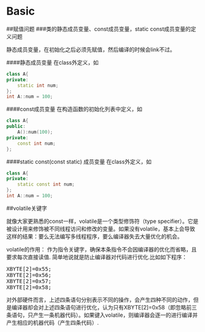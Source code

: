 # Basic

##赋值问题
###类的静态成员变量、const成员变量，static const成员变量的定义问题

静态成员变量，在初始化之后必须先赋值，然后编译的时候会link不过。

####静态成员变量
在class外定义，如
```cpp
class A{
private:
    static int num;
};
int A::num = 100;
```
####const成员变量
在构造函数的初始化列表中定义，如
```cpp
class A{
public:
    A():num(100);
private:
    const int num;
};
```
####static const(const static) 成员变量
在class外定义，如
```cpp
class A{
private:
    static const int num;
};
int A::num = 100;
```

##volatile关键字

就像大家更熟悉的const一样，volatile是一个类型修饰符（type specifier）。它是被设计用来修饰被不同线程访问和修改的变量。如果没有volatile，基本上会导致这样的结果：要么无法编写多线程程序，要么编译器失去大量优化的机会。

volatile的作用： 作为指令关键字，确保本条指令不会因编译器的优化而省略，且要求每次直接读值.
简单地说就是防止编译器对代码进行优化.比如如下程序：
<pre>
XBYTE[2]=0x55;
XBYTE[2]=0x56;
XBYTE[2]=0x57;
XBYTE[2]=0x58;
</pre>
对外部硬件而言，上述四条语句分别表示不同的操作，会产生四种不同的动作，但是编译器却会对上述四条语句进行优化，认为只有XBYTE[2]=0x58（即忽略前三条语句，只产生一条机器代码）。如果键入volatile，则编译器会逐一的进行编译并产生相应的机器代码（产生四条代码）.
